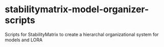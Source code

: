 # stabilitymatrix-model-organizer-scripts
Scripts for StabilityMatrix to create a hierarchal organizational system for models and LORA
